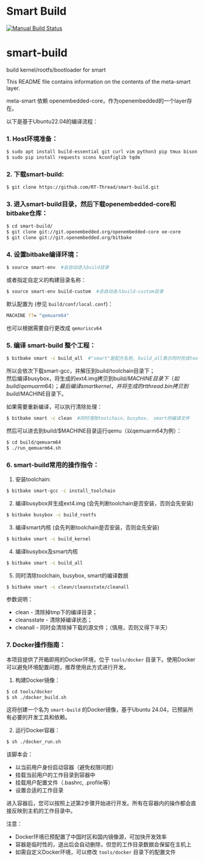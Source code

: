 # Smart Build

[![Manual Build Status](https://github.com/RT-Thread/smart-build/actions/workflows/manual-build.yml/badge.svg)](https://github.com/RT-Thread/smart-build/actions/workflows/manual-build.yml)

# smart-build
build kernel/rootfs/bootloader for smart

This README file contains information on the contents of the meta-smart layer.

meta-smart 依赖 openembedded-core，作为openembedded的一个layer存在。

以下是基于Ubuntu22.04的编译流程：

### 1. Host环境准备：
```bash
$ sudo apt install build-essential git curl vim python3 pip tmux bison flex file texinfo chrpath cpio diffstat gawk lz4 wget zstd qemu-system-arm
$ sudo pip install requests scons kconfiglib tqdm
```

### 2. 下载smart-build:
```bash
$ git clone https://github.com/RT-Thread/smart-build.git
```

### 3. 进入smart-build目录，然后下载openembedded-core和bitbake仓库：

```bash
$ cd smart-build/
$ git clone git://git.openembedded.org/openembedded-core oe-core
$ git clone git://git.openembedded.org/bitbake
```

### 4. 设置bitbake编译环境：
```bash
$ source smart-env  #会自动进入build目录
```
或者指定自定义的构建目录名称：
```bash
$ source smart-env build-custom  #会自动进入build-custom目录
```

默认配置为 (参见 `build/conf/local.conf`)：
```bash
MACHINE ??= "qemuarm64"
```

也可以根据需要自行更改成 `qemuriscv64`

### 5. 编译 smart-build 整个工程：

```bash
$ bitbake smart -c build_all  #"smart"是配方名称, build_all表示同时完成toolchain安装、busybox编译及生成ext4.img，以及smart的kernel的编译。
```

所以会依次下载smart-gcc，并解压到build/toolchain目录下；  
然后编译busybox，将生成的ext4.img拷贝到build/$MACHINE目录下（如build/qemuarm64）；  
最后编译smart kernel，并将生成的rtthread.bin拷贝到build/$MACHINE目录下。

如果需要重新编译，可以执行清除处理：

```bash
$ bitbake smart -c clean  #同时清除toolchain，busybox， smart的编译文件
```

然后可以进去到build/$MACHINE目录运行qemu（以qemuarm64为例）：
```bash
$ cd build/qemuarm64
$ ./run_qemuarm64.sh
```
### 6. smart-build常用的操作指令：

1. 安装toolchain:
```bash
$ bitbake smart-gcc -c install_toolchain
```

2. 编译busybox并生成ext4.img (会先判断toolchain是否安装，否则会先安装)
```bash
$ bitbake busybox -c build_rootfs
```

3. 编译smart内核  (会先判断toolchain是否安装，否则会先安装)
```bash
$ bitbake smart -c build_kernel 
```

4. 编译busybox及smart内核
```bash
$ bitbake smart -c build_all
```

5. 同时清除toolchain, busybox, smart的编译数据
```bash
$ bitbake smart -c clean/cleansstate/cleanall
```

参数说明：
  * clean - 清除掉tmp下的编译目录；
  * cleansstate - 清除掉编译状态；
  * cleanall - 同时会清除掉下载的源文件；（慎用，否则又得下半天）

### 7. Docker操作指南：
本项目提供了开箱即用的Docker环境，位于 `tools/docker` 目录下。使用Docker可以避免环境配置问题，推荐使用此方式进行开发。

1. 构建Docker镜像：
```bash
$ cd tools/docker
$ sh ./docker_build.sh
```
这将创建一个名为 `smart-build` 的Docker镜像，基于Ubuntu 24.04，已预装所有必要的开发工具和依赖。

2. 运行Docker容器：
```bash
$ sh ./docker_run.sh
```

该脚本会：
- 以当前用户身份启动容器（避免权限问题）
- 挂载当前用户的工作目录到容器中
- 挂载用户配置文件（.bashrc, .profile等）
- 设置合适的工作目录

进入容器后，您可以按照上述第2步骤开始进行开发。所有在容器内的操作都会直接反映到主机的工作目录中。

注意：
- Docker环境已预配置了中国时区和国内镜像源，可加快开发效率
- 容器是临时性的，退出后会自动删除，但您的工作目录数据会保留在主机上
- 如需自定义Docker环境，可以修改 `tools/docker` 目录下的配置文件
